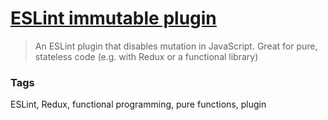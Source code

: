 # [ESLint immutable plugin](https://github.com/jhusain/eslint-plugin-immutable)

> An ESLint plugin that disables mutation in JavaScript. Great for pure, stateless code (e.g. with Redux or a functional library)

### Tags

ESLint, Redux, functional programming, pure functions, plugin